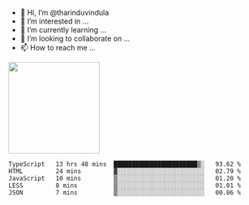 - 👋 Hi, I’m @tharinduvindula
- 👀 I’m interested in ...
- 🌱 I’m currently learning ...
- 💞️ I’m looking to collaborate on ...
- 📫 How to reach me ...

<!---
tharinduvindula/tharinduvindula is a ✨ special ✨ repository because its `README.md` (this file) appears on your GitHub profile.
You can click the Preview link to take a look at your changes.
--->

<img height="180em" src="https://github-readme-stats.vercel.app/api?username=tharinduvindula&show_icons=true&hide_border=false&&count_private=true&include_all_commits=true" />


<!--START_SECTION:waka-->
```text
TypeScript   13 hrs 48 mins  ███████████████████████▒░   93.62 % 
HTML         24 mins         ▓░░░░░░░░░░░░░░░░░░░░░░░░   02.79 % 
JavaScript   10 mins         ▒░░░░░░░░░░░░░░░░░░░░░░░░   01.20 % 
LESS         8 mins          ▒░░░░░░░░░░░░░░░░░░░░░░░░   01.01 % 
JSON         7 mins          ▒░░░░░░░░░░░░░░░░░░░░░░░░   00.86 % 
```
<!--END_SECTION:waka-->
